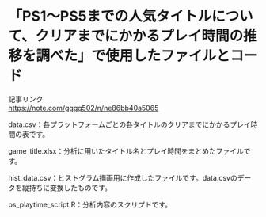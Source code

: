 # 「PS1～PS5までの人気タイトルについて、クリアまでにかかるプレイ時間の推移を調べた」で使用したファイルとコード  
記事リンク  
https://note.com/gggg502/n/ne86bb40a5065  

data.csv：各プラットフォームごとの各タイトルのクリアまでにかかるプレイ時間の表です。  

game_title.xlsx：分析に用いたタイトル名とプレイ時間をまとめたファイルです。  

hist_data.csv：ヒストグラム描画用に作成したファイルです。data.csvのデータを縦持ちに変換したものです。  

ps_playtime_script.R：分析内容のスクリプトです。
